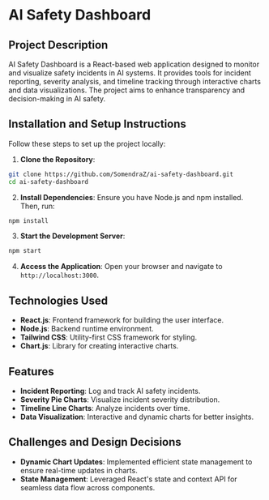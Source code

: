 # AI Safety Dashboard

## Project Description
AI Safety Dashboard is a React-based web application designed to monitor and visualize safety incidents in AI systems. It provides tools for incident reporting, severity analysis, and timeline tracking through interactive charts and data visualizations. The project aims to enhance transparency and decision-making in AI safety.

## Installation and Setup Instructions
Follow these steps to set up the project locally:

1. **Clone the Repository**:
  ```bash
  git clone https://github.com/SomendraZ/ai-safety-dashboard.git
  cd ai-safety-dashboard
  ```

2. **Install Dependencies**:
  Ensure you have Node.js and npm installed. Then, run:
  ```bash
  npm install
  ```

3. **Start the Development Server**:
  ```bash
  npm start
  ```

4. **Access the Application**:
  Open your browser and navigate to `http://localhost:3000`.

## Technologies Used
- **React.js**: Frontend framework for building the user interface.
- **Node.js**: Backend runtime environment.
- **Tailwind CSS**: Utility-first CSS framework for styling.
- **Chart.js**: Library for creating interactive charts.

## Features
- **Incident Reporting**: Log and track AI safety incidents.
- **Severity Pie Charts**: Visualize incident severity distribution.
- **Timeline Line Charts**: Analyze incidents over time.
- **Data Visualization**: Interactive and dynamic charts for better insights.

## Challenges and Design Decisions
- **Dynamic Chart Updates**: Implemented efficient state management to ensure real-time updates in charts.
- **State Management**: Leveraged React's state and context API for seamless data flow across components.
